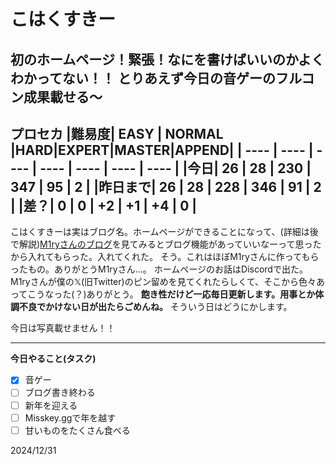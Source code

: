 # こはくすきー
初のホームページ！緊張！なにを書けばいいのかよくわかってない！！
とりあえず今日の音ゲーのフルコン成果載せる〜
----
**プロセカ**
|難易度| EASY | NORMAL |HARD|EXPERT|MASTER|APPEND|
| ---- | ---- | ---- | ---- | ---- | ---- | ---- |
|今日| 26 | 28 | 230 | 347 | 95 | 2 |
|昨日まで| 26 | 28 | 228 | 346 | 91 | 2 |
|差？| 0 | 0 | +2 | +1 | +4 | 0 |
----
こはくすきーは実はブログ名。ホームページができることになって、(詳細は後で解説)[M1ryさんのブログ](https://miry.jp/)を見てみるとブログ機能があっていいなーって思ったから入れてもらった。入れてくれた。
そう。これはほぼM1ryさんに作ってもらったもの。ありがとうM1ryさん…。
ホームページのお話はDiscordで出た。M1ryさんが僕の𝕏(旧Twitter)のピン留めを見てくれたらしくて、そこから色々あってこうなった(？)ありがとう。
**飽き性だけど一応毎日更新します。用事とか体調不良でかけない日が出たらごめんね。**
そういう日はどうにかします。

今日は写真載せません！！

----

**今日やること(タスク)**
- [x] 音ゲー
- [ ] ブログ書き終わる
- [ ] 新年を迎える
- [ ] Misskey.ggで年を越す
- [ ] 甘いものをたくさん食べる

2024/12/31
